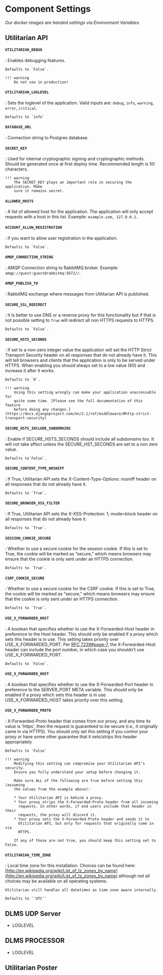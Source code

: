# Component Settings

*Our docker images are handed settings via Environment Variables*


## Utilitarian API

#### `UTILITARIAN_DEBUG`

:   Enables debugging features.

    Defaults to `False`.
    
    !!! warning
        Do not use in production! 

#### `UTILITARIAN_LOGLEVEL`

:   Sets the loglevel of the application. Valid inputs 
    are: `debug`, `info`, `warning`, `error`, `critical`. 
    
    Defaults to `info` 


#### `DATABASE_URL`

:   Connection string to Postgres database.

#### `SECRET_KEY`

:   Used for internal cryptographic signing and cryptographic methods. Should be 
    generated once at first deploy time. Recommended length is 50 characters.

    !!! warning
        The SECRET_KEY plays an important role in securing the application. Make 
        sure it remains secret.
     
#### `ALLOWED_HOSTS`

:   A list of allowed host for the application. The application will only accept 
    requests with a host in this list. Example: `example.com, 127.0.0.1`.


#### `ACCOUNT_ALLOW_REGISTRATION`
:   If you want to allow user registration in the application. 

    Defaults to `False`.

#### `AMQP_CONNECTION_STRING`

:   AMQP Connection string to RabbitMQ broker. Example: 
    `amqp://guest:guest@rabbitmq:5672//`.

#### `AMQP_PUBLISH_TO`

:   RabbitMQ exchange where messages from Utilitarian API is published.
    
#### `SECURE_SSL_REDIRECT`

:   It is better to use DNS or a reverse proxy for this functionality but if 
    that is not possible setting to `True` will redirect all non HTTPS requests 
    to HTTPS. 
    
    Defaults to `False`.

#### `SECURE_HSTS_SECONDS`
  
:   If set to a non-zero integer value the application will set the 
    HTTP Strict Transport Security header on all responses that do not 
    already have it.
    This will tell browsers and clients that the application is only to be served
    under HTTPS. 
    When enabling you should always set to a low value (60) and increase it 
    after it works.
    
    Defaults to `0`.
    
    !!! warning
        Using this setting wrongly can make your application unaccessable for 
        quite some time. [Please see the full documentation of this feature 
        before doing any changes.](https://docs.djangoproject.com/en/2.1/ref/middleware/#http-strict-transport-security) 


#### `SECURE_HSTS_INCLUDE_SUBDOMAINS`

:   Enable if SECURE_HSTS_SECONDS should include all subdomains too. 
    It will not take affect unless the SECURE_HST_SECONDS 
    are set to a non zero value.
    
    Defaults to`False`. 
    
#### `SECURE_CONTENT_TYPE_NOSNIFF`

:   If True, Utilitarian API sets the X-Content-Type-Options: nosniff header on all 
    responses that do not already have it. 
    
    Defaults to `True`.

#### `SECURE_BROWSER_XSS_FILTER`

:   If True, Utilitarian API sets the X-XSS-Protection: 1; mode=block header 
    on all responses that do not already have it. 
    
    Defaults to `True`.
    
    
#### `SESSION_COOKIE_SECURE`

:   Whether to use a secure cookie for the session cookie. If this is set to 
    True, the cookie will be marked as “secure,” which means browsers may 
    ensure that the cookie is only sent under an HTTPS connection. 
    
    Defaults to `True`.
    
#### `CSRF_COOKIE_SECURE`

:   Whether to use a secure cookie for the CSRF cookie. If this is set to 
    True, the cookie will be marked as “secure,” which means browsers may 
    ensure that the cookie is only sent under an HTTPS connection. 
    
    Defaults to `True`.
    
#### `USE_X_FORWARDED_HOST`

:   A boolean that specifies whether to use the X-Forwarded-Host header in 
    preference to the Host header. This should only be enabled if a proxy which 
    sets this header is in use.
    This setting takes priority over USE_X_FORWARDED_PORT. Per 
    [RFC 7239#page-7](https://tools.ietf.org/html/rfc7239.html#page-7), the 
    X-Forwarded-Host header can include the port number, in which case you 
    shouldn’t use USE_X_FORWARDED_PORT.
    
    Defaults to `False`.
    
    
#### `USE_X_FORWARDED_HOST`

:   A boolean that specifies whether to use the X-Forwarded-Port header in 
    preference to the SERVER_PORT META variable. This should only be enabled 
    if a proxy which sets this header is in use.
    USE_X_FORWARDED_HOST takes priority over this setting.


#### `USE_X_FORWARDED_PROTO`

:   X-Forwarded-Proto header that comes from our proxy, and any time its value 
    is 'https', then the request is guaranteed to be secure (i.e., it 
    originally came in via HTTPS).
    You should only set this setting if you control your proxy or have some 
    other guarantee that it sets/strips this header appropriately
    
    Defaults to `False`
    
    !!! warning
        Modifying this setting can compromise your Utilitarian API’s security. 
        Ensure you fully understand your setup before changing it.

        Make sure ALL of the following are true before setting this (assuming 
        the values from the example above):
        
        * Your Utilitarian API is behind a proxy.
        * Your proxy strips the X-Forwarded-Proto header from all incoming 
          requests. In other words, if end users include that header in their 
          requests, the proxy will discard it.
        * Your proxy sets the X-Forwarded-Proto header and sends it to 
          Utilitarian API, but only for requests that originally come in via 
          HTTPS.
        
        If any of those are not true, you should keep this setting set to False. 
        
#### `UTILITARIAN_TIME_ZONE`

:   Local time zone for this installation. Choices can be found here:
    [http://en.wikipedia.org/wiki/List_of_tz_zones_by_name](http://en.wikipedia.org/wiki/List_of_tz_zones_by_name)
    although not all choices may be available on all operating systems.
    
    Utilitarian still handles all datetimes as time zone aware internally.
    
    Defaults to `'UTC'`
    
## DLMS UDP Server

* LOGLEVEL


## DLMS PROCESSOR

* LOGLEVEL

## Utilitarian Poster


